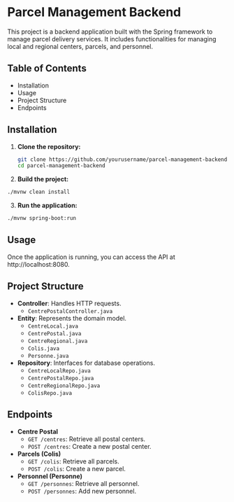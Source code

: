 # Parcel Management Backend

This project is a backend application built with the Spring framework to manage parcel delivery services. It includes functionalities for managing local and regional centers, parcels, and personnel.

## Table of Contents
- Installation
- Usage
- Project Structure
- Endpoints


## Installation

1. **Clone the repository:**
   ```bash
   git clone https://github.com/yourusername/parcel-management-backend.git
   cd parcel-management-backend
   ```
2. **Build the project:**
```bash
./mvnw clean install
```
3. **Run the application:**
```bash
./mvnw spring-boot:run
```

## Usage
Once the application is running, you can access the API at http://localhost:8080.

## Project Structure

- **Controller**: Handles HTTP requests.
  - `CentrePostalController.java`
- **Entity**: Represents the domain model.
  - `CentreLocal.java`
  - `CentrePostal.java`
  - `CentreRegional.java`
  - `Colis.java`
  - `Personne.java`
- **Repository**: Interfaces for database operations.
  - `CentreLocalRepo.java`
  - `CentrePostalRepo.java`
  - `CentreRegionalRepo.java`
  - `ColisRepo.java`

## Endpoints

- **Centre Postal**
  - `GET /centres`: Retrieve all postal centers.
  - `POST /centres`: Create a new postal center.
- **Parcels (Colis)**
  - `GET /colis`: Retrieve all parcels.
  - `POST /colis`: Create a new parcel.
- **Personnel (Personne)**
  - `GET /personnes`: Retrieve all personnel.
  - `POST /personnes`: Add new personnel.


